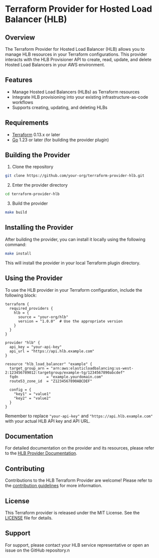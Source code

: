 # Terraform Provider for Hosted Load Balancer (HLB)

## Overview

The Terraform Provider for Hosted Load Balancer (HLB) allows you to manage HLB resources in your Terraform configurations. This provider interacts with the HLB Provisioner API to create, read, update, and delete Hosted Load Balancers in your AWS environment.

## Features

- Manage Hosted Load Balancers (HLBs) as Terraform resources
- Integrate HLB provisioning into your existing infrastructure-as-code workflows
- Supports creating, updating, and deleting HLBs

## Requirements

- [Terraform](https://www.terraform.io/downloads.html) 0.13.x or later
- [Go](https://golang.org/doc/install) 1.23 or later (for building the provider plugin)

## Building the Provider

1. Clone the repository
```sh
git clone https://github.com/your-org/terraform-provider-hlb.git
```

2. Enter the provider directory
```sh
cd terraform-provider-hlb
```

3. Build the provider
```sh
make build
```

## Installing the Provider

After building the provider, you can install it locally using the following command:

```sh
make install
```

This will install the provider in your local Terraform plugin directory.

## Using the Provider

To use the HLB provider in your Terraform configuration, include the following block:

```hcl
terraform {
  required_providers {
    hlb = {
      source = "your-org/hlb"
      version = "1.0.0"  # Use the appropriate version
    }
  }
}

provider "hlb" {
  api_key = "your-api-key"
  api_url = "https://api.hlb.example.com"
}

resource "hlb_load_balancer" "example" {
  target_group_arn = "arn:aws:elasticloadbalancing:us-west-2:123456789012:targetgroup/example-tg/1234567890abcdef"
  fqdn             = "example.yourdomain.com"
  route53_zone_id  = "Z1234567890ABCDEF"
  
  config = {
    "key1" = "value1"
    "key2" = "value2"
  }
}
```

Remember to replace `"your-api-key"` and `"https://api.hlb.example.com"` with your actual HLB API key and API URL.

## Documentation

For detailed documentation on the provider and its resources, please refer to the [HLB Provider Documentation](https://docs.example.com/hlb-provider).

## Contributing

Contributions to the HLB Terraform Provider are welcome! Please refer to the [contribution guidelines](CONTRIBUTING.md) for more information.

## License

This Terraform provider is released under the MIT License. See the [LICENSE](LICENSE) file for details.

## Support

For support, please contact your HLB service representative or open an issue on the GitHub repository.n